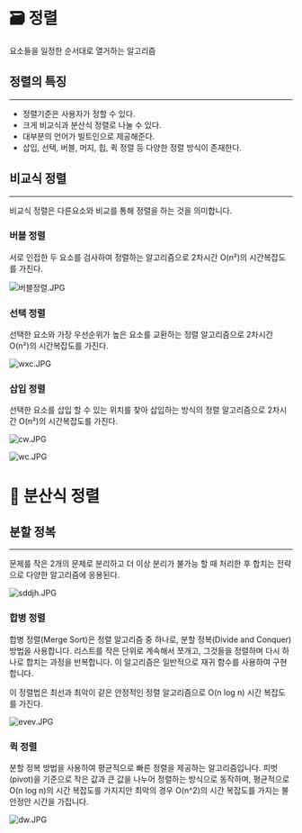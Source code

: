 # 🗃️ 정렬

요소들을 일정한 순서대로 열거하는 알고리즘

## 정렬의 특징

---

- 정렬기준은 사용자가 정할 수 있다.
- 크게 비교식과 분산식 정렬로 나눌 수 있다.
- 대부분의 언어가 빌트인으로 제공해준다.
- 삽입, 선택, 버블, 머지, 힙, 퀵 정렬 등 다양한 정렬 방식이 존재한다.

## 비교식 정렬

---

비교식 정렬은 다른요소와 비교를 통해 정렬을 하는 것을 의미합니다.

### 버블 정렬

서로 인접한 두 요소를 검사하여 정렬하는 알고리즘으로 2차시간 O(n²)의 시간복잡도를 가진다.

![버블정렬.JPG](%F0%9F%97%83%EF%B8%8F%20%E1%84%8C%E1%85%A5%E1%86%BC%E1%84%85%E1%85%A7%E1%86%AF%2093a2ccbb288841eda6da58fbd405e623/%25EB%25B2%2584%25EB%25B8%2594%25EC%25A0%2595%25EB%25A0%25AC.jpg)

### 선택 정렬

선택한 요소와 가장 우선순위가 높은 요소를 교환하는 정렬 알고리즘으로  2차시간 O(n²)의 시간복잡도를 가진다.

![wxc.JPG](%F0%9F%97%83%EF%B8%8F%20%E1%84%8C%E1%85%A5%E1%86%BC%E1%84%85%E1%85%A7%E1%86%AF%2093a2ccbb288841eda6da58fbd405e623/wxc.jpg)

### 삽입 정렬

선택한 요소를 삽입 할 수 있는 위치를 찾아 삽입하는 방식의 정렬 알고리즘으로  2차시간 O(n²)의 시간복잡도를 가진다.

![cw.JPG](%F0%9F%97%83%EF%B8%8F%20%E1%84%8C%E1%85%A5%E1%86%BC%E1%84%85%E1%85%A7%E1%86%AF%2093a2ccbb288841eda6da58fbd405e623/cw.jpg)

![wc.JPG](%F0%9F%97%83%EF%B8%8F%20%E1%84%8C%E1%85%A5%E1%86%BC%E1%84%85%E1%85%A7%E1%86%AF%2093a2ccbb288841eda6da58fbd405e623/wc.jpg)

# 🎃 분산식 정렬

## 분할 정복

---

문제를 작은 2개의 문제로 분리하고 더 이상 분리가 불가능 할 때 처리한 후 합치는 전략으로 다양한 알고리즘에 응용된다.

![sddjh.JPG](%F0%9F%97%83%EF%B8%8F%20%E1%84%8C%E1%85%A5%E1%86%BC%E1%84%85%E1%85%A7%E1%86%AF%2093a2ccbb288841eda6da58fbd405e623/sddjh.jpg)

### 합병 정렬

합병 정렬(Merge Sort)은 정렬 알고리즘 중 하나로, 분할 정복(Divide and Conquer) 방법을 사용합니다. 리스트를 작은 단위로 계속해서 쪼개고, 그것들을 정렬하며 다시 하나로 합치는 과정을 반복합니다. 이 알고리즘은 일반적으로 재귀 함수를 사용하여 구현합니다.

이 정렬법은 최선과 최악이 같은 안정적인 정렬 알고리즘으로 O(n log n) 시간 복잡도를 가진다.

![evev.JPG](%F0%9F%97%83%EF%B8%8F%20%E1%84%8C%E1%85%A5%E1%86%BC%E1%84%85%E1%85%A7%E1%86%AF%2093a2ccbb288841eda6da58fbd405e623/evev.jpg)

### 퀵 정렬

분할 정복 방법을 사용하여 평균적으로 빠른 정렬을 제공하는 알고리즘입니다. 피벗(pivot)을 기준으로 작은 값과 큰 값을 나누어 정렬하는 방식으로 동작하며, 평균적으로 O(n log n)의 시간 복잡도를 가지지만 최악의 경우 O(n^2)의 시간 복잡도를 가지는 불안정안 시간을 가집니다.

![dw.JPG](%F0%9F%97%83%EF%B8%8F%20%E1%84%8C%E1%85%A5%E1%86%BC%E1%84%85%E1%85%A7%E1%86%AF%2093a2ccbb288841eda6da58fbd405e623/dw.jpg)